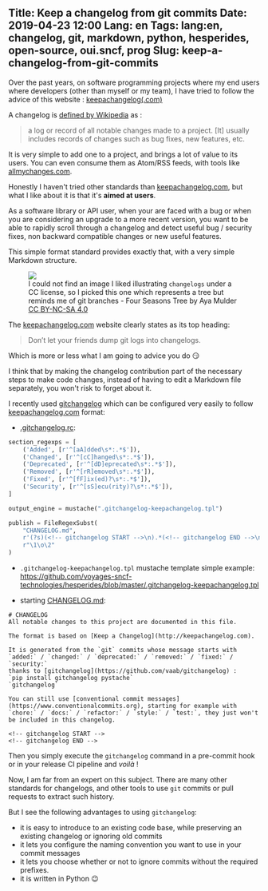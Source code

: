 Title: Keep a changelog from git commits
Date: 2019-04-23 12:00
Lang: en
Tags: lang:en, changelog, git, markdown, python, hesperides, open-source, oui.sncf, prog
Slug: keep-a-changelog-from-git-commits
---

Over the past years, on software programming projects where my end users where developers (other than myself or my team),
I have tried to follow the advice of this website : [keepachangelog(.com)](https://keepachangelog.com)

A changelog is [defined by Wikipedia](https://en.wikipedia.org/wiki/Changelog) as :
> a log or record of all notable changes made to a project.
> [It] usually includes records of changes such as bug fixes, new features, etc.

It is very simple to add one to a project, and brings a lot of value to its users.
You can even consume them as Atom/RSS feeds, with tools like [allmychanges.com](https://allmychanges.com).

Honestly I haven't tried other standards than [keepachangelog.com](https://keepachangelog.com),
but what I like about it is that it's **aimed at users**.

As a software library or API user, when your are faced with a bug
or when you are considering an upgrade to a more recent version,
you want to be able to rapidly scroll through a changelog and detect useful bug / security fixes,
non backward compatible changes or new useful features.

This simple format standard provides exactly that,
with a very simple Markdown structure.

<figure>
  <img src="images/2019/04/AyaMulder_FourSeasonsTree.png">
  <figcaption>I could not find an image I liked illustrating <code>changelogs</code> under a CC license,
  so I picked this one which represents a tree but reminds me of git branches
  - Four Seasons Tree by Aya Mulder <a href="https://creativecommons.org/licenses/by-nc-sa/4.0/">CC BY-NC-SA 4.0</a></figcaption>
</figure>

The [keepachangelog.com](https://keepachangelog.com) website clearly states as its top heading:

> Don’t let your friends dump git logs into changelogs.

Which is more or less what I am going to advice you do 😏

I think that by making the changelog contribution part of the necessary steps to make code changes,
instead of having to edit a Markdown file separately,
you won't risk to forget about it.

I recently used [gitchangelog](https://github.com/vaab/gitchangelog)
which can be configured very easily to follow [keepachangelog.com](https://keepachangelog.com) format:

- [.gitchangelog.rc](https://github.com/voyages-sncf-technologies/hesperides/blob/master/.gitchangelog.rc):

```python
section_regexps = [
    ('Added', [r'^[aA]dded\s*:.*$']),
    ('Changed', [r'^[cC]hanged\s*:.*$']),
    ('Deprecated', [r'^[dD]eprecated\s*:.*$']),
    ('Removed', [r'^[rR]emoved\s*:.*$']),
    ('Fixed', [r'^[fF]ix(ed)?\s*:.*$']),
    ('Security', [r'^[sS]ecu(rity)?\s*:.*$']),
]

output_engine = mustache(".gitchangelog-keepachangelog.tpl")

publish = FileRegexSubst(
    "CHANGELOG.md",
    r'(?s)(<!-- gitchangelog START -->\n).*(<!-- gitchangelog END -->\n)',
    r"\1\o\2"
)
```

- `.gitchangelog-keepachangelog.tpl` mustache template simple example: <https://github.com/voyages-sncf-technologies/hesperides/blob/master/.gitchangelog-keepachangelog.tpl>

- starting [CHANGELOG.md](https://github.com/voyages-sncf-technologies/hesperides/blob/master/CHANGELOG.md):
```
# CHANGELOG
All notable changes to this project are documented in this file.

The format is based on [Keep a Changelog](http://keepachangelog.com).

It is generated from the `git` commits whose message starts with
`added:` / `changed:` / `deprecated:` / `removed:` / `fixed:` / `security:`
thanks to [gitchangelog](https://github.com/vaab/gitchangelog) :
`pip install gitchangelog pystache`
`gitchangelog`

You can still use [conventional commit messages](https://www.conventionalcommits.org), starting for example with
`chore:` / `docs:` / `refactor:` / `style:` / `test:`, they just won't be included in this changelog.

<!-- gitchangelog START -->
<!-- gitchangelog END -->
```

Then you simply execute the `gitchangelog` command in a pre-commit hook or in your release CI pipeline and _voilà_ !

Now, I am far from an expert on this subject. There are many other standards for changelogs,
and other tools to use `git` commits or pull requests to extract such history.

But I see the following advantages to using `gitchangelog`:

- it is easy to introduce to an existing code base, while preserving an existing changelog or ignoring old commits
- it lets you configure the naming convention you want to use in your commit messages
- it lets you choose whether or not to ignore commits without the required prefixes.
- it is written in Python 😉
